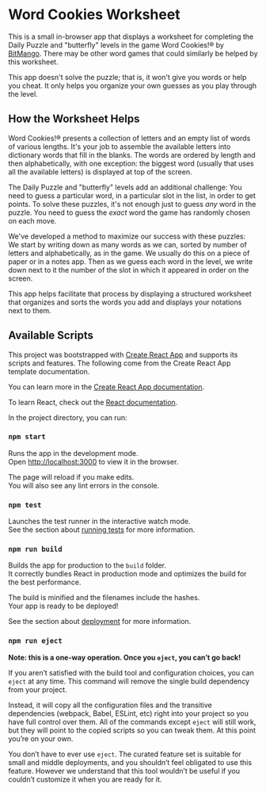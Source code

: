 # Word Cookies Worksheet

This is a small in-browser app that displays a worksheet for completing
the Daily Puzzle and "butterfly" levels in the game Word Cookies!® by
[BitMango](https://www.bitmango.com/). There may be other word games
that could similarly be helped by this worksheet.

This app doesn't solve the puzzle; that is, it won't give you words or
help you cheat. It only helps you organize your own guesses as you play
through the level.

## How the Worksheet Helps

Word Cookies!® presents a collection of letters and an empty list of
words of various lengths. It's your job to assemble the available
letters into dictionary words that fill in the blanks. The words are
ordered by length and then alphabetically, with one exception: the
biggest word (usually that uses all the available letters) is displayed
at top of the screen.

The Daily Puzzle and "butterfly" levels add an additional challenge: You
need to guess a particular word, in a particular slot in the list, in
order to get points. To solve these puzzles, it's not enough just to
guess _any_ word in the puzzle. You need to guess the _exact_ word the
game has randomly chosen on each move.

We've developed a method to maximize our success with these puzzles: We
start by writing down as many words as we can, sorted by number of
letters and alphabetically, as in the game. We usually do this on a
piece of paper or in a notes app. Then as we guess each word in the
level, we write down next to it the number of the slot in which it
appeared in order on the screen.

This app helps facilitate that process by displaying a structured
worksheet that organizes and sorts the words you add and displays your
notations next to them.


## Available Scripts

This project was bootstrapped with [Create React App](https://github.com/facebook/create-react-app)
and supports its scripts and features. The following come from the
Create React App template documentation.

You can learn more in the [Create React App documentation](https://facebook.github.io/create-react-app/docs/getting-started).

To learn React, check out the [React documentation](https://reactjs.org/).

In the project directory, you can run:

### `npm start`

Runs the app in the development mode.<br />
Open [http://localhost:3000](http://localhost:3000) to view it in the browser.

The page will reload if you make edits.<br />
You will also see any lint errors in the console.

### `npm test`

Launches the test runner in the interactive watch mode.<br />
See the section about [running tests](https://facebook.github.io/create-react-app/docs/running-tests) for more information.

### `npm run build`

Builds the app for production to the `build` folder.<br />
It correctly bundles React in production mode and optimizes the build for the best performance.

The build is minified and the filenames include the hashes.<br />
Your app is ready to be deployed!

See the section about [deployment](https://facebook.github.io/create-react-app/docs/deployment) for more information.

### `npm run eject`

**Note: this is a one-way operation. Once you `eject`, you can’t go back!**

If you aren’t satisfied with the build tool and configuration choices, you can `eject` at any time. This command will remove the single build dependency from your project.

Instead, it will copy all the configuration files and the transitive dependencies (webpack, Babel, ESLint, etc) right into your project so you have full control over them. All of the commands except `eject` will still work, but they will point to the copied scripts so you can tweak them. At this point you’re on your own.

You don’t have to ever use `eject`. The curated feature set is suitable for small and middle deployments, and you shouldn’t feel obligated to use this feature. However we understand that this tool wouldn’t be useful if you couldn’t customize it when you are ready for it.


